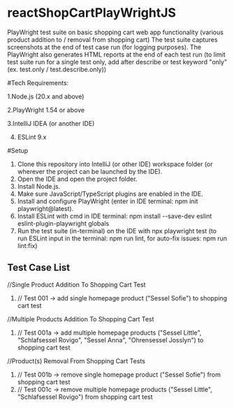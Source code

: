 # reactShopCartPlayWrightJS

PlayWright test suite on basic shopping cart web app functionality (various product addition to / removal from shopping cart) The test suite captures screenshots at the end of test case run (for logging purposes). The PlayWright also generates HTML reports at the end of each test run (to limit test suite run for a single test only, add after describe or test keyword "only" (ex. test.only / test.describe.only))

#Tech Requirements:
 
 1.Node.js (20.x and above)

 2.PlayWright 1.54 or above
 
 3.IntelliJ IDEA (or another IDE)
    
 4. ESLint 9.x

#Setup

1. Clone this repository into IntelliJ (or other IDE) workspace folder (or wherever the project can be launched by the IDE).
2. Open the IDE and open the project folder.
3. Install Node.js.
4. Make sure JavaScript/TypeScript plugins are enabled in the IDE.
5. Install and configure PlayWright (enter in IDE terminal: npm init playwright@latest).
6. Install ESLint with cmd in IDE terminal: npm install --save-dev eslint eslint-plugin-playwright globals
7. Run the test suite (in-terminal) on the IDE with npx playwright test (to run ESLint input in the terminal: npm run lint, for auto-fix issues: npm run lint:fix)

## Test Case List

//Single Product Addition To Shopping Cart Test

1.	// Test 001 -> add single homepage product ("Sessel Sofie") to shopping cart test

//Multiple Products Addition To Shopping Cart Test

1.	// Test 001a -> add multiple homepage products ("Sessel Little", "Schlafsessel Rovigo", "Sessel Anna", "Ohrensessel Josslyn") to shopping cart test

//Product(s) Removal From Shopping Cart Tests

1.	// Test 001b -> remove single homepage product ("Sessel Sofie") from shopping cart test
2.	// Test 001c -> remove multiple homepage products ("Sessel Little", "Schlafsessel Rovigo") from shopping cart test
